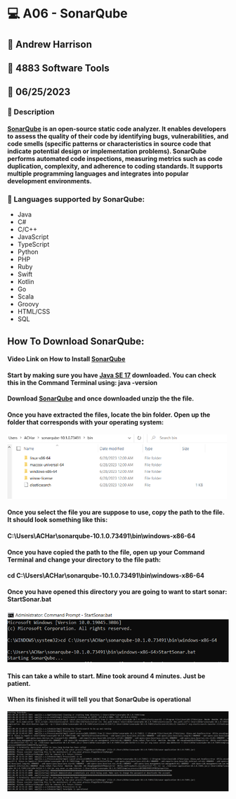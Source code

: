# :computer: A06 - SonarQube
## :name_badge: Andrew Harrison
## :school: 4883 Software Tools
## :date: 06/25/2023

### :memo: Description
#### [SonarQube](https://www.sonarsource.com/open-source-editions/sonarqube-community-edition/) is an open-source static code analyzer. It enables developers to assess the quality of their code by identifying bugs, vulnerabilities, and code smells (specific patterns or characteristics in source code that indicate potential design or implementation problems). SonarQube performs automated code inspections, measuring metrics such as code duplication, complexity, and adherence to coding standards. It supports multiple programming languages and integrates into popular development environments. 

### :page_with_curl: Languages supported by SonarQube:
 - Java
 - C#
 - C/C++
 - JavaScript
 - TypeScript
 - Python
 - PHP
 - Ruby
 - Swift
 - Kotlin
 - Go
 - Scala
 - Groovy
 - HTML/CSS
 - SQL

## How To Download SonarQube:
#### Video Link on How to Install [SonarQube](https://www.youtube.com/watch?v=arbDl7YOIyM)
#### Start by making sure you have [Java SE 17](https://www.oracle.com/java/technologies/javase/jdk17-archive-downloads.html) downloaded. You can check this in the Command Terminal using: java -version
#### Download [SonarQube](https://www.sonarsource.com/products/sonarqube/downloads/success-download-community-edition/) and once downloaded unzip the the file.
#### Once you have extracted the files, locate the bin folder. Open up the folder that corresponds with your operating system:
<img src = "https://github.com/ACHarrison32/4883-SoftwareTools-Harrison/blob/main/Assignments/A6/SonarQube%201.PNG" width="500">

#### Once you select the file you are suppose to use, copy the path to the file. It should look something like this:
#### C:\Users\ACHar\sonarqube-10.1.0.73491\bin\windows-x86-64
#### Once you have copied the path to the file, open up your Command Terminal and change your directory to the file path:
#### cd C:\Users\ACHar\sonarqube-10.1.0.73491\bin\windows-x86-64
#### Once you have opened this directory you are going to want to start sonar: StartSonar.bat
<img src = "https://github.com/ACHarrison32/4883-SoftwareTools-Harrison/blob/main/Assignments/A6/SonarQube%202.PNG" width = "750" >

#### This can take a while to start. Mine took around 4 minutes. Just be patient.
#### When its finished it will tell you that SonarQube is operational
<img src = "https://github.com/ACHarrison32/4883-SoftwareTools-Harrison/blob/main/Assignments/A6/SonarQube%203.PNG"  >
